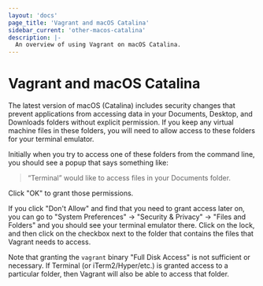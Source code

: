 ```yaml
---
layout: 'docs'
page_title: 'Vagrant and macOS Catalina'
sidebar_current: 'other-macos-catalina'
description: |-
  An overview of using Vagrant on macOS Catalina.
---
```


# Vagrant and macOS Catalina

The latest version of macOS (Catalina) includes security changes that prevent
applications from accessing data in your Documents, Desktop, and Downloads
folders without explicit permission. If you keep any virtual machine files in
these folders, you will need to allow access to these folders for your terminal
emulator.

Initially when you try to access one of these folders from the command line, you
should see a popup that says something like:

> “Terminal” would like to access files in your Documents folder.

Click "OK" to grant those permissions.

If you click "Don't Allow" and find that you need to grant access later on, you
can go to "System Preferences" -> "Security & Privacy" -> "Files and Folders"
and you should see your terminal emulator there. Click on the lock, and then
click on the checkbox next to the folder that contains the files that Vagrant
needs to access.

Note that granting the `vagrant` binary "Full Disk Access" is not sufficient or
necessary. If Terminal (or iTerm2/Hyper/etc.) is granted access to a particular
folder, then Vagrant will also be able to access that folder.
